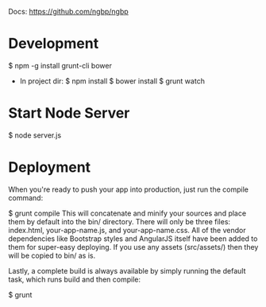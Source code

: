 Docs: https://github.com/ngbp/ngbp

# Development

$ npm -g install grunt-cli bower

- In project dir:
    $ npm install
    $ bower install
    $ grunt watch

# Start Node Server

$ node server.js

# Deployment

When you're ready to push your app into production, just run the compile command:

$ grunt compile
This will concatenate and minify your sources and place them by default into the bin/ directory. There will only be three files: index.html, your-app-name.js, and your-app-name.css. All of the vendor dependencies like Bootstrap styles and AngularJS itself have been added to them for super-easy deploying. If you use any assets (src/assets/) then they will be copied to bin/ as is.

Lastly, a complete build is always available by simply running the default task, which runs build and then compile:

$ grunt